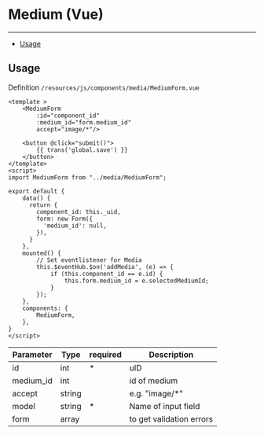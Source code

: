 # Medium (Vue)

---

- [Usage](#section-1)

<a name="section-1"></a>
## Usage

Definition `/resources/js/components/media/MediumForm.vue`

```vue
<template >
    <MediumForm 
        :id="component_id"
        :medium_id="form.medium_id"
        accept="image/*"/>
    
    <button @click="submit()">
        {{ trans('global.save') }}
    </button>
</template>
<script>
import MediumForm from "../media/MediumForm";

export default {
    data() {
      return {
        component_id: this._uid,
        form: new Form({
          'medium_id': null,
        }),
      }
    },
    mounted() {
        // Set eventlistener for Media
        this.$eventHub.$on('addMedia', (e) => {
            if (this.component_id == e.id) {
                this.form.medium_id = e.selectedMediumId;
            }
        });
    },
    components: {
        MediumForm,
    },
}
</script>
```

Parameter | Type   | required | Description
-----------------  |--------| ------ | ------ 
id  | int    | * | uID
medium_id | int    |   | id of medium
accept | string |   | e.g. "image/*"
model  | string | * | Name of input field 
form | array  |  | to get validation errors





